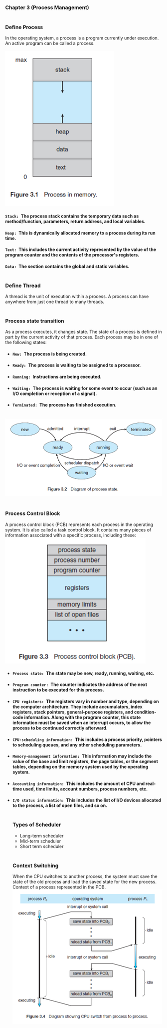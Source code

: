 ### Chapter 3 (Process Management)

### **<br/>Define Process**
In the operating system, a process is a program currently under execution. An active program can be called a process.<br/><br/>
<img src ="./Capture1.PNG" width = "350"/>
<br/>
#### `Stack: `The process stack contains the temporary data such as method/function, parameters, return address, and local variables.<br/>
#### `Heap: `This is dynamically allocated memory to a process during its run time.<br/>
#### `Text: `This includes the current activity represented by the value of the program counter and the contents of the processor's registers.<br/>
#### `Data: `The section contains the global and static variables.<br/>

### **<br/>Define Thread**
A thread is the unit of execution within a process. A process can have anywhere from just one thread to many threads.

### **<br/>Process state transition**
As a process executes, it changes state. The state of a process is defined in part by the current activity of that process. Each process may be in one of the following states:<br/>
- #### `New: `The process is being created.
- #### `Ready: `The process is waiting to be assigned to a processor.
- #### `Running: `Instructions are being executed.
- #### `Waiting: `The process is waiting for some event to occur (such as an I/O completion or reception of a signal).
- #### `Terminated: `The process has finished execution.
<br/>
<img src ="./Capture2.PNG" width = "600"/><br/>

### **<br/>Process Control Block**
A process control block (PCB) represents each process in the operating system. It is also called a task control block. It contains many pieces of information associated with a specific process, including these:<br/>
<img src ="./Capture3.PNG" width = "450"/><br/>

- #### `Process state: `The state may be new, ready, running, waiting, etc.
- #### `Program counter: `The counter indicates the address of the next instruction to be executed for this process.
- #### `CPU registers: `The registers vary in number and type, depending on the computer architecture. They include accumulators, index registers, stack pointers, general-purpose registers, and condition-code information. Along with the program counter, this state information must be saved when an interrupt occurs, to allow the process to be continued correctly afterward.
- #### `CPU-scheduling information: `This includes a process priority, pointers to scheduling queues, and any other scheduling parameters.
- #### `Memory-management information: `This information may include the value of the base and limit registers, the page tables, or the segment tables, depending on the memory system used by the operating system.
- #### `Accounting information: `This includes the amount of CPU and real-time used, time limits, account numbers, process numbers, etc.
- #### `I/O status information: `This includes the list of I/O devices allocated to the process, a list of open files, and so on.

  ### **<br/>Types of Scheduler**
  - Long-term scheduler
  - Mid-term scheduler
  - Short term scheduler
 
  ### **<br/>Context Switching**
  When the CPU switches to another process, the system must save the state of the old process and load the saved state for the new process.<br/>
  Context of a process represented in the PCB.<br/>
  <img src ="./Capture4.PNG" width = "600"/><br/>





